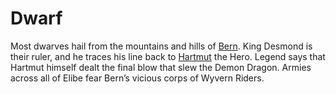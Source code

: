 # Dwarf

Most dwarves hail from the mountains and hills of [Bern](../nations/Bern.md).
King Desmond is their ruler, and he traces his line back to [Hartmut](../gods/Hartmut.md) the Hero.
Legend says that Hartmut himself dealt the final blow that slew the Demon Dragon.
Armies across all of Elibe fear Bern’s vicious corps of Wyvern Riders.
